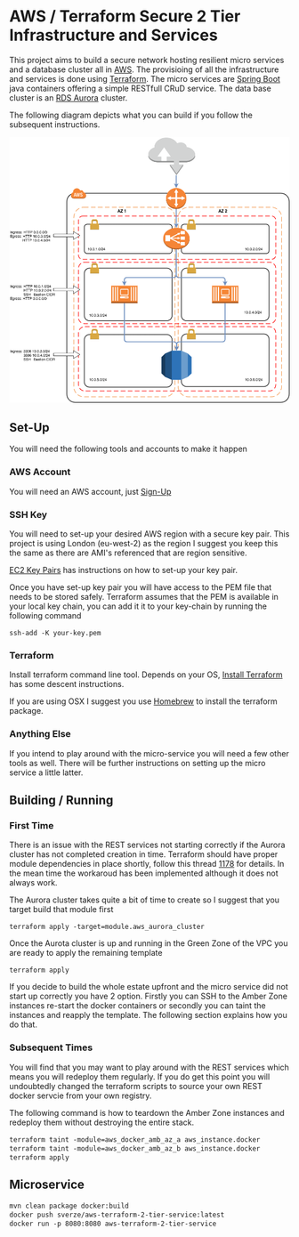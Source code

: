 # AWS / Terraform Secure 2 Tier Infrastructure and Services

This project aims to build a secure network hosting resilient micro services and a database cluster all in [AWS](https://aws.amazon.com/).
The provisioing of all the infrastructure and services is done using [Terraform](https://www.terraform.io/).
The micro services are [Spring Boot](https://projects.spring.io/spring-boot/) java containers offering a simple RESTfull CRuD service.
The data base cluster is an [RDS Aurora](https://aws.amazon.com/rds/aurora) cluster.

The following diagram depicts what you can build if you follow the subsequent instructions.

![Resilent VPC](aws-terraform-2-tier-vpc.png)

## Set-Up

You will need the following tools and accounts to make it happen

### AWS Account

You will need an AWS account, just [Sign-Up](https://aws.amazon.com/free)

### SSH Key

You will need to set-up your desired AWS region with a secure key pair. 
This project is using London (eu-west-2) as the region I suggest you keep this the same as there are AMI's referenced that are region sensitive.

[EC2 Key Pairs](http://docs.aws.amazon.com/AWSEC2/latest/UserGuide/ec2-key-pairs.html) has instructions on how to set-up your key pair.

Once you have set-up key pair you will have access to the PEM file that needs to be stored safely. 
Terraform assumes that the PEM is available in your local key chain, you can add it it to your key-chain by running the following command

```commandline
ssh-add -K your-key.pem
```

### Terraform

Install terraform command line tool. Depends on your OS, [Install Terraform](https://www.terraform.io/intro/getting-started/install.html) has some descent instructions.

If you are using OSX I suggest you use [Homebrew](https://brew.sh/) to install the terraform package.

### Anything Else

If you intend to play around with the micro-service you will need a few other tools as well. 
There will be further instructions on setting up the micro service a little latter.

## Building / Running

### First Time

There is an issue with the REST services not starting correctly if the Aurora cluster has not completed creation in time.
Terraform should have proper module dependencies in place shortly, follow this thread [1178](https://github.com/hashicorp/terraform/issues/1178) for details.
In the mean time the workaroud has been implemented although it does not always work.

The Aurora cluster takes quite a bit of time to create so I suggest that you target build that module first

```commandline
terraform apply -target=module.aws_aurora_cluster
```

Once the Aurota cluster is up and running in the Green Zone of the VPC you are ready to apply the remaining template

```commandline
terraform apply
```

If you decide to build the whole estate upfront and the micro service did not start up correctly you have 2 option. 
Firstly you can SSH to the Amber Zone instances re-start the docker containers or secondly you can taint the instances and reapply the template.
The following section explains how you do that.

### Subsequent Times

You will find that you may want to play around with the REST services which means you will redeploy them regularly.
If you do get this point you will undoubtedly changed the terraform scripts to source your own REST docker servcie from your own registry.

The following command is how to teardown the Amber Zone instances and redeploy them without destroying the entire stack.

```commandline
terraform taint -module=aws_docker_amb_az_a aws_instance.docker
terraform taint -module=aws_docker_amb_az_b aws_instance.docker
terraform apply
```

## Microservice

```commandline
mvn clean package docker:build
docker push sverze/aws-terraform-2-tier-service:latest
docker run -p 8080:8080 aws-terraform-2-tier-service
```